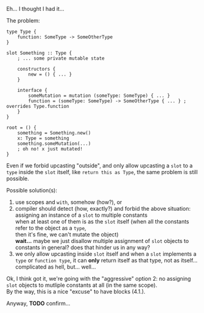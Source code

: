 Eh... I thought I had it...

The problem:

```
type Type {
    function: SomeType -> SomeOtherType
}

slot Something :: Type {
    ; ... some private mutable state
    
    constructors {
        new = () { ... }
    }
    
    interface {
        someMutation = mutation (someType: SomeType) { ... }
        function = (someType: SomeType) -> SomeOtherType { ... } ; overrides Type.function
    }
}

root = () {
    something = Something.new()
    x: Type = something
    something.someMutation(...)
    ; oh no! x just mutated!
}
```

Even if we forbid upcasting "outside", and only allow upcasting a `slot` to a `type` inside the `slot` itself, like `return this as Type`,
the same problem is still possible.

Possible solution(s):
1. use scopes and `with`, somehow (how?), or
2. compiler should detect (how, exactly?) and forbid the above situation: assigning an instance of a `slot` to multiple constants\
when at least one of them is as the `slot` itself (when all the constants refer to the object as a `type`,\
then it's fine, we can't mutate the object)\
**wait...** maybe we just disallow multiple assignment of `slot` objects to constants in general? does that hinder us in any way?
3. we only allow upcasting inside `slot` itself and when a `slot` implements a `type` or `function type`,
it can **only** return itself as that type, not as itself...\
complicated as hell, but... well...

Ok, I think got it, we're going with the "aggressive" option 2: no assigning `slot` objects to mutliple constants at all (in the same scope).\
By the way, this is a nice "excuse" to have blocks (4.1.).

Anyway, **TODO** confirm...